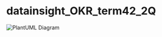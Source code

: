 # datainsight_OKR_term42_2Q
![PlantUML Diagram](https://www.plantuml.com/plantuml/png/SyfFKj2rKt3CoKnELR1Io4ZDoSa70000)

